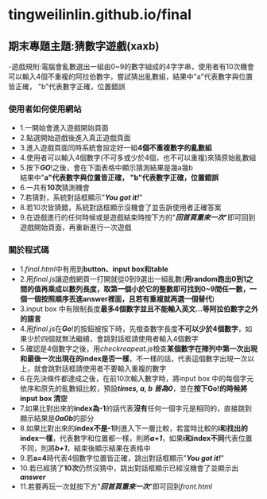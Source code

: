 # tingweilinlin.github.io/final
## 期末專題主題:猜數字遊戲(xaxb)
-遊戲規則:電腦會亂數選出一組由0~9的數字組成的4字字串，使用者有10次機會可以輸入4個不重複的阿拉伯數字，嘗試猜出亂數組，結果中"a"代表數字與位置皆正確， "b"代表數字正確，位置錯誤
### 使用者如何使用網站
- 1.一開始會進入遊戲開始頁面  
- 2.點選開始遊戲後進入真正遊戲頁面  
- 3.進入遊戲頁面同時系統會設定好一組**4個不重複數字的亂數組**  
- 4.使用者可以輸入4個數字(不可多或少於4個，也不可以重複)來猜原始亂數組  
- 5.按下***GO***!之後，會在下面表格中顯示猜測結果是幾a幾b  
  結果中"**a"代表數字與位置皆正確， "b"代表數字正確，位置錯誤**  
- 6.一共有**10次**猜測機會  
- 7.若猜對，系統對話框顯示"***You got it!***"  
- 8.若10次皆猜錯，系統對話框顯示沒機會了並告訴使用者正確答案  
- 9.在遊戲進行的任何時候或是遊戲結束時按下方的"***回首頁重來一次***"即可回到遊戲開始頁面，再重新進行一次遊戲  
  
### 關於程式碼
- 1.*final.html*中有用到**button、input box和table**  
- 2.用*final.js*讓遊戲網頁一打開就從0到9選出一組亂數(**用random跑出0到1之間的值再乘成以數列長度，取第一個小於它的整數即可找到0~9間任一數，一個一個按照順序丟進answer裡面，且若有重複就再選一個替代**)  
- 3.input box 中有限制長度**最多4個數字並且不能輸入英文...等阿拉伯數字之外的語言**  
- 4.用*final.js*在***Go***!的按鈕被按下時，先檢查數字長度**不可以少於4個數字**，如果少於四個就無法繼續，會跳對話框請使用者輸入4個數字  
- 5.確認是4個數字之後，用*checkreapeat.js*檢查**某個數字在陣列中第一次出現和最後一次出現在的index是否一樣**，不一樣的話，代表這個數字出現一次以上，就會跳對話框請使用者不要輸入重複的數字  
- 6.在先決條件都達成之後，在前10次輸入數字時，將input box 中的每個字元依序和原先的亂數組比較，預設***times, a, b 皆為0***，並在**按下Go!的時候將 input box 清空**  
- 7.如果比對出來的**index為-1**的話代表**沒有**任何一個字元是相同的，直接跳到顯示結果是***0a0b***的部分  
- 8.如果比對出來的**index不是-1**則進入下一層比較，若當時比較的**i和找出的index一樣**，代表數字和位置都一樣，則將***a+1***，如果**i和index不同**代表位置不同，則將***b+1***，結束後顯示結果在表格中  
- 9.若**a=4**時代表4個數字位置皆正確，跳出對話框顯示"***You got it!***"  
- 10.若已經猜了**10次**仍然沒猜中，跳出對話框顯示已經沒機會了並顯示出***answer***
- 11.若要再玩一次就按下方"***回首頁重來一次***"即可回到*front.html*
